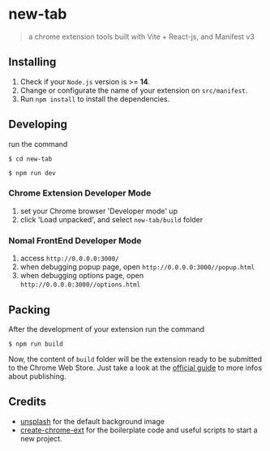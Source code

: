 # new-tab

> a chrome extension tools built with Vite + React-js, and Manifest v3

## Installing

1. Check if your `Node.js` version is >= **14**.
2. Change or configurate the name of your extension on `src/manifest`.
3. Run `npm install` to install the dependencies.

## Developing

run the command

```shell
$ cd new-tab

$ npm run dev
```

### Chrome Extension Developer Mode

1. set your Chrome browser 'Developer mode' up
2. click 'Load unpacked', and select `new-tab/build` folder

### Nomal FrontEnd Developer Mode

1. access `http://0.0.0.0:3000/`
2. when debugging popup page, open `http://0.0.0.0:3000//popup.html`
3. when debugging options page, open `http://0.0.0.0:3000//options.html`

## Packing

After the development of your extension run the command

```shell
$ npm run build
```

Now, the content of `build` folder will be the extension ready to be submitted to the Chrome Web Store. Just take a look at the [official guide](https://developer.chrome.com/webstore/publish) to more infos about publishing.

## Credits

- [unsplash](https://unsplash.com/photos/a-cat-wearing-a-sunflower-costume-on-its-head-cQAoMJ2utDA) for the default background image
- [create-chrome-ext](https://github.com/guocaoyi/create-chrome-ext) for the boilerplate code and useful scripts to start a new project.

